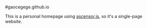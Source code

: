 #gaocegege.github.io

This is a personal homepage using [ascensor.js](https://github.com/kirkas/Ascensor.js), so it's a single-page website.